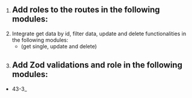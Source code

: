 1. ## Add roles to the routes in the following modules:
2. Integrate get data by id, filter data, update and delete functionalities in the following modules:
   - (get single, update and delete)
3. ## Add Zod validations and role in the following modules:

- 43-3\_

